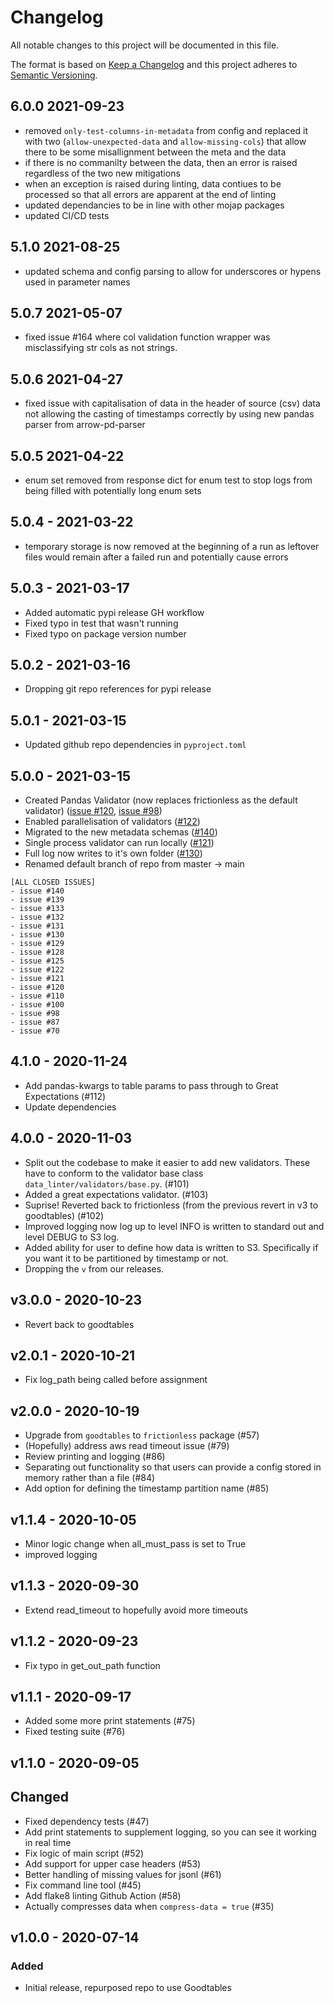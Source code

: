 # Changelog
All notable changes to this project will be documented in this file.

The format is based on [Keep a Changelog](http://keepachangelog.com/en/1.0.0/)
and this project adheres to [Semantic Versioning](http://semver.org/spec/v2.0.0.html).

## 6.0.0 2021-09-23

- removed `only-test-columns-in-metadata` from config and replaced it with two (`allow-unexpected-data` and `allow-missing-cols`) that
allow there to be some misallignment between the meta and the data
- if there is no commanilty between the data, then an error is raised regardless of the two new mitigations
- when an exception is raised during linting, data contiues to be processed so that all errors are apparent at the end of linting
- updated dependancies to be in line with other mojap packages
- updated CI/CD tests

## 5.1.0 2021-08-25

- updated schema and config parsing to allow for underscores or hypens used in parameter names

## 5.0.7 2021-05-07

- fixed issue #164 where col validation function wrapper was misclassifying str cols as not strings.

## 5.0.6 2021-04-27

- fixed issue with capitalisation of data in the header of source (csv) data not allowing the casting of timestamps correctly by using new pandas parser from arrow-pd-parser

## 5.0.5 2021-04-22

- enum set removed from response dict for enum test to stop logs from being filled with potentially long enum sets

## 5.0.4 - 2021-03-22

- temporary storage is now removed at the beginning of a run as leftover files would remain after a failed run and potentially cause errors

## 5.0.3 - 2021-03-17

- Added automatic pypi release GH workflow
- Fixed typo in test that wasn't running
- Fixed typo on package version number

## 5.0.2 - 2021-03-16

- Dropping git repo references for pypi release

## 5.0.1 - 2021-03-15

- Updated github repo dependencies in `pyproject.toml`


## 5.0.0 - 2021-03-15

- Created Pandas Validator (now replaces frictionless as the default validator) ([issue #120](https://github.com/moj-analytical-services/data_linter/issues/120), [issue #98](https://github.com/moj-analytical-services/data_linter/issues/98))
- Enabled parallelisation of validators ([#122](https://github.com/moj-analytical-services/data_linter/issues/122))
- Migrated to the new metadata schemas ([#140](https://github.com/moj-analytical-services/data_linter/issues/140))
- Single process validator can run locally ([#121](https://github.com/moj-analytical-services/data_linter/issues/121))
- Full log now writes to it's own folder ([#130](https://github.com/moj-analytical-services/data_linter/issues/130))
- Renamed default branch of repo from master -> main

```
[ALL CLOSED ISSUES]
- issue #140 
- issue #139
- issue #133 
- issue #132
- issue #131 
- issue #130 
- issue #129 
- issue #128 
- issue #125
- issue #122 
- issue #121 
- issue #120 
- issue #110 
- issue #100 
- issue #98
- issue #87
- issue #70
```

## 4.1.0 - 2020-11-24

- Add pandas-kwargs to table params to pass through to Great Expectations (#112)
- Update dependencies
## 4.0.0 - 2020-11-03

- Split out the codebase to make it easier to add new validators. These have to conform to the validator base class `data_linter/validators/base.py`. (#101)
- Added a great expectations validator. (#103)
- Suprise! Reverted back to frictionless (from the previous revert in v3 to goodtables) (#102)
- Improved logging now log up to level INFO is written to standard out and level DEBUG to S3 log.
- Added ability for user to define how data is written to S3. Specifically if you want it to be partitioned by timestamp or not.
- Dropping the `v` from our releases.

## v3.0.0 - 2020-10-23

- Revert back to goodtables

## v2.0.1 - 2020-10-21

- Fix log_path being called before assignment

## v2.0.0 - 2020-10-19

- Upgrade from `goodtables` to `frictionless` package (#57)
- (Hopefully) address aws read timeout issue (#79)
- Review printing and logging (#86)
- Separating out functionality so that users can provide a config stored in memory rather than a file (#84)
- Add option for defining the timestamp partition name (#85)

## v1.1.4 - 2020-10-05

- Minor logic change when all_must_pass is set to True
- improved logging

## v1.1.3 - 2020-09-30

- Extend read_timeout to hopefully avoid more timeouts

## v1.1.2 - 2020-09-23

- Fix typo in get_out_path function

## v1.1.1 - 2020-09-17

- Added some more print statements (#75)
- Fixed testing suite (#76)

## v1.1.0 - 2020-09-05

## Changed

- Fixed dependency tests (#47)
- Add print statements to supplement logging, so you can see it working in real time
- Fix logic of main script (#52)
- Add support for upper case headers (#53)
- Better handling of missing values for jsonl (#61)
- Fix command line tool (#45)
- Add flake8 linting Github Action (#58)
- Actually compresses data when `compress-data = true` (#35)

## v1.0.0 - 2020-07-14

### Added

- Initial release, repurposed repo to use Goodtables
